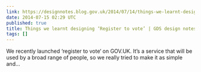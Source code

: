 ```yaml
---
link: https://designnotes.blog.gov.uk/2014/07/14/things-we-learnt-designing-register-to-vote/
date: 2014-07-15 02:29 UTC
published: true
title: Things we learnt designing ‘Register to vote’ | GDS design notes
tags: []
---
```


We recently launched ‘register to vote‘ on GOV.UK. It’s a service that will be used by a broad range of people, so we really tried to make it as simple and…
